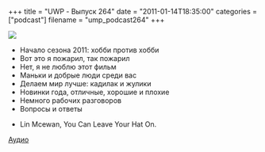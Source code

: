 +++
title = "UWP - Выпуск 264"
date = "2011-01-14T18:35:00"
categories = ["podcast"]
filename = "ump_podcast264"
+++

![](https://podcast.umputun.com/images/uwp/uwp264.jpg)


- Начало сезона 2011: хобби против хобби
- Вот это я пожарил, так пожарил
- Нет, я не люблю этот фильм
- Маньки и добрые люди среди вас
- Делаем мир лучше: кадилак и жулики
- Новинки года, отличные, хорошие и плохие
- Немного рабочих разговоров
- Вопросы и ответы

* Lin Mcewan, You Can Leave Your Hat On.

[Аудио](http://archive.rucast.net/uwp/media/ump_podcast264.mp3)


<audio src="http://archive.rucast.net/uwp/media/ump_podcast264.mp3" preload="none">